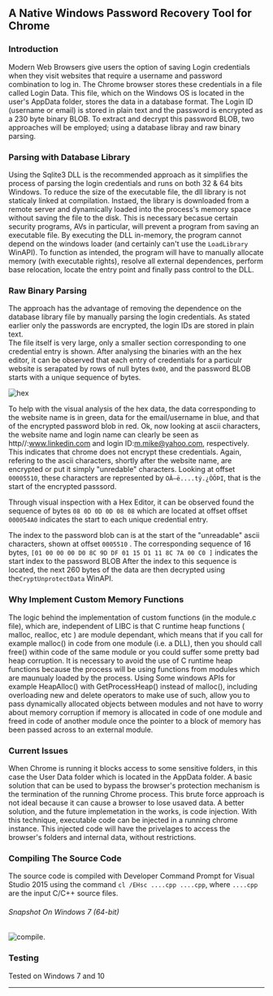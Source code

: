 ## A Native Windows Password Recovery Tool for Chrome

### Introduction

Modern Web Browsers give users the option of saving Login credentials when they visit websites that require a username and password combination to log in. 
The Chrome browser stores these credentials in a file called Login Data. This file, which on the Windows OS is located in the user's AppData folder, stores the data in a database format. The Login ID (username or email) is stored in plain text and the password is encrypted as a 230 byte binary BLOB. To extract and decrypt this password BLOB, two approaches will be employed; using a database libray and raw binary parsing.


 
### Parsing with Database Library
Using the Sqlite3 DLL is the recommended approach as it simplifies the process of parsing the login credentials and runs on both 32 & 64 bits Windows.
To reduce the size of the executable file, the dll library is not staticaly linked at compilation. Instaed, the library is downloaded from a remote server and dynamically loaded into the process's memory space without saving the file to the disk. This is necessary becasue certain security programs, AVs in particular, will prevent a program from saving an executable file.
By executing the DLL in-memory, the program cannot depend on the windows loader (and certainly can't use the `LoadLibrary` WinAPI).
To function as intended, the program will have to manually allocate memory (with executable rights), resolve all external dependences, perform base relocation, locate the entry point and finally pass control to the DLL.


### Raw Binary Parsing
The approach has the advantage of removing the dependence on the database library file by manually parsing the login credentials.
As stated earlier only the passwords are encrypted, the login IDs are stored in plain text.  
The file itself is very large, only a smaller section corresponding to one credential entry is shown. After analysing the binaries with an the hex editor, it can be observed that  each entry of  credentials for a particulr website is serapated by rows of null bytes ```0x00```, and the password BLOB starts with a unique sequence of bytes.

![hex](https://cloud.githubusercontent.com/assets/22178295/22538428/61ef35b4-e966-11e6-9590-3c8f07224fa4.PNG)

To help with the visual analysis of the hex data, the data corresponding to the website name is in green, data for the email/username in blue, and that of the encrypted password blob in red.
Ok, now looking at ascii characters, the website name and login name can clearly be seen as http//:www.linkedin.com and login ID:m.mike@yahoo.com, respectively. This indicates that chrome does not encrypt these credentials.
Again, refering to the ascii characters, shortly after the website name, are encrypted or put it simply "unredable" characters. Looking at offset ```00005510```, these characters are represented by ```OÂ—ë....tý.¿ÒÖÞI```, that is the start of the encrypted passsord.

Through visual inspection with a Hex Editor, it can be observed found the sequence of bytes ```08 0D 0D 0D 08 08``` which are located at offset offset ```000054A0``` indicates the start to each unique credential entry. 

The index to the password blob can is at the start of the "unreadable" ascii characters, shown at offset ```0005510``` . The corresponding  sequence of 16  bytes, ```[01 00 00 00 D0 8C 9D DF 01 15 D1 11 8C 7A 00 C0 ]``` indicates the start index to the password BLOB
 After the index to this sequence is located, the next 260 bytes of the data are then decrypted using the```CryptUnprotectData```  WinAPI.


### Why Implement Custom Memory Functions
The logic behind the implementation of custom functions (in the module.c file), which are, independent of LIBC is that C runtime heap functions ( malloc, realloc, etc ) are module dependant, which means that if you call for example malloc() in code from one module (i.e. a DLL), then you should call free() within code of the same module or you could suffer some pretty bad heap corruption. It is necessary to avoid the use of C runtime heap functions because the process will be using functions from modules which are maunualy loaded by the process. 
Using Some windows APIs for example HeapAlloc() with GetProcessHeap() instead of malloc(), including overloading new and delete operators to make use of such, allow you to pass dynamically allocated objects between modules and not have to worry about memory corruption if memory is allocated in code of one module and freed in code of another module once the pointer to a block of memory has been passed across to an external module.	


### Current Issues 
When Chrome is running it blocks access to some sensitive folders, in this case the User Data folder which is located in the AppData folder. A basic solution that can be used to bypass the browser's protection mechanism is the termination of the running Chrome process. This brute force approach is not ideal because it can cause a browser to lose usaved data. A better solution, and the future implemetation in the works, is code injection. With this technique, executable code can be injected in a running chrome instance. This injected code will have the privelages to access the browser's folders and internal data, without restrictions.	

### Compiling The Source Code
The source code is compiled with Developer Command Prompt for Visual Studio 2015
using the command `cl /EHsc ....cpp ....cpp`,  where `....cpp` are the input C/C++ source files.

###### Snapshot On Windows 7 (64-bit)
![compile](https://cloud.githubusercontent.com/assets/22178295/22188498/e12a4d5a-e169-11e6-8cfe-5366c320c29b.PNG).

### Testing
Tested on Windows 7 and 10

-------------------------------------------------------------------------------------------------------------------------------
